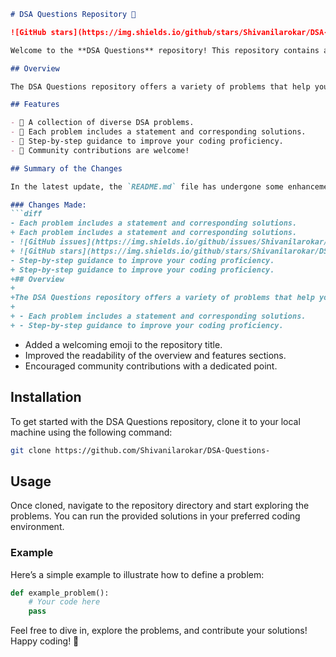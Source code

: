 ```markdown
# DSA Questions Repository 🚀

![GitHub stars](https://img.shields.io/github/stars/Shivanilarokar/DSA-Questions-?style=social) ![GitHub forks](https://img.shields.io/github/forks/Shivanilarokar/DSA-Questions-?style=social) ![GitHub issues](https://img.shields.io/github/issues/Shivanilarokar/DSA-Questions-)

Welcome to the **DSA Questions** repository! This repository contains a collection of programming challenges designed to help developers practice and improve their Data Structures and Algorithms skills.

## Overview

The DSA Questions repository offers a variety of problems that help you sharpen your coding skills through hands-on practice. Whether you are a beginner or an experienced developer, this repository has something for everyone.

## Features

- 📖 A collection of diverse DSA problems.
- 📝 Each problem includes a statement and corresponding solutions.
- 🚀 Step-by-step guidance to improve your coding proficiency.
- 🤝 Community contributions are welcome!

## Summary of the Changes

In the latest update, the `README.md` file has undergone some enhancements to improve clarity and engagement.

### Changes Made:
```diff
- Each problem includes a statement and corresponding solutions.
+ Each problem includes a statement and corresponding solutions.
- ![GitHub issues](https://img.shields.io/github/issues/Shivanilarokar/DSA-Questions-)
+ ![GitHub stars](https://img.shields.io/github/stars/Shivanilarokar/DSA-Questions-?style=social) ![GitHub forks](https://img.shields.io/github/forks/Shivanilarokar/DSA-Questions-?style=social)
- Step-by-step guidance to improve your coding proficiency.
+ Step-by-step guidance to improve your coding proficiency.
+## Overview
+
+The DSA Questions repository offers a variety of problems that help you sharpen your coding skills through hands-on practice. Whether you are a beginner or an experienced developer, this repository has something for everyone.
+
+ - Each problem includes a statement and corresponding solutions.
+ - Step-by-step guidance to improve your coding proficiency.
```
- Added a welcoming emoji to the repository title.
- Improved the readability of the overview and features sections.
- Encouraged community contributions with a dedicated point.

## Installation

To get started with the DSA Questions repository, clone it to your local machine using the following command:

```bash
git clone https://github.com/Shivanilarokar/DSA-Questions-
```

## Usage

Once cloned, navigate to the repository directory and start exploring the problems. You can run the provided solutions in your preferred coding environment.

### Example

Here’s a simple example to illustrate how to define a problem:

```python
def example_problem():
    # Your code here
    pass
```

Feel free to dive in, explore the problems, and contribute your solutions! Happy coding! 🎉
```